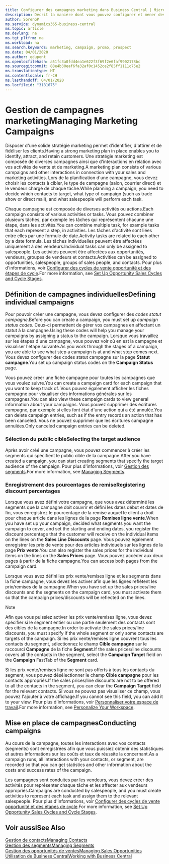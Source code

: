 ```yaml
---
title: Configurer des campagnes marketing dans Business Central | Microsoft Docs
description: Décrit la manière dont vous pouvez configurer et mener des campagnes marketing dans Business Central afin de vous aider à identifier et attirer des prospects et à fidéliser les clients.
author: SorenGP
ms.service: dynamics365-business-central
ms.topic: article
ms.devlang: na
ms.tgt_pltfrm: na
ms.workload: na
ms.search.keywords: marketing, campaign, promo, prospect
ms.date: 04/01/2020
ms.author: edupont
ms.openlocfilehash: a51fc3a0fdd4ea1e622f3f69f2e6faf9902178bc
ms.sourcegitcommit: 88e4b30eaf6fa32af0c1452ce2f85ff1111c75e2
ms.translationtype: HT
ms.contentlocale: fr-CH
ms.lasthandoff: 04/01/2020
ms.locfileid: "3181675"
---
```

# <a name="managing-marketing-campaigns"></a><span data-ttu-id="6b961-103">Gestion de campagnes marketing</span><span class="sxs-lookup"><span data-stu-id="6b961-103">Managing Marketing Campaigns</span></span>
<span data-ttu-id="6b961-104">Disposer d'une solide stratégie marketing permet d'identifier, d'attirer et de fidéliser les clients.</span><span class="sxs-lookup"><span data-stu-id="6b961-104">Having a strong marketing plan in place enables you to identify, attract, and retain customers.</span></span> <span data-ttu-id="6b961-105">Une stratégie marketing est composée de diverses campagnes ainsi que d'interactions en relation avec vos activités de vente et de marketing.</span><span class="sxs-lookup"><span data-stu-id="6b961-105">A marketing plan consists of various campaigns and other interactions in connection with your sales and marketing activities.</span></span> <span data-ttu-id="6b961-106">Lors de la planification d'une campagne, vous devez choisir les contacts à cibler, le type de campagne (salon, courrier direct) et le vendeur chargé de chaque tâche.</span><span class="sxs-lookup"><span data-stu-id="6b961-106">While planning a campaign, you need to decide which contacts to target, what type of campaign (such as trade show or direct mail), and what salespeople will perform each task.</span></span>

<span data-ttu-id="6b961-107">Chaque campagne est composée de diverses activités ou actions.</span><span class="sxs-lookup"><span data-stu-id="6b961-107">Each campaign consists of various activities or tasks.</span></span> <span data-ttu-id="6b961-108">Vous pouvez combiner plusieurs tâches, par exemple les tâches qui représentent chacune une étape, dans les activités.</span><span class="sxs-lookup"><span data-stu-id="6b961-108">You can combine multiple task, for example tasks that each represent a step, in activities.</span></span> <span data-ttu-id="6b961-109">Les tâches d'activité sont liées entre elles par une formule de date.</span><span class="sxs-lookup"><span data-stu-id="6b961-109">Activity tasks are related to each other by a date formula.</span></span> <span data-ttu-id="6b961-110">Les tâches individuelles peuvent être affectées uniquement à des vendeurs.</span><span class="sxs-lookup"><span data-stu-id="6b961-110">Individual tasks can only be assigned to salespeople.</span></span> <span data-ttu-id="6b961-111">Les activités peuvent être affectées aux opportunités, vendeurs, groupes de vendeurs et contacts.</span><span class="sxs-lookup"><span data-stu-id="6b961-111">Activities can be assigned to opportunities, salespeople, groups of sales people, and contacts.</span></span> <span data-ttu-id="6b961-112">Pour plus d'informations, voir [Configurer des cycles de vente opportunité et des étapes de cycle](marketing-how-setup-opportunity-sales-cycles-stages.md).</span><span class="sxs-lookup"><span data-stu-id="6b961-112">For more information, see [Set Up Opportunity Sales Cycles and Cycle Stages](marketing-how-setup-opportunity-sales-cycles-stages.md).</span></span>

## <a name="defining-individual-campaigns"></a><span data-ttu-id="6b961-113">Définition de campagnes individuelles</span><span class="sxs-lookup"><span data-stu-id="6b961-113">Defining individual campaigns</span></span>
<span data-ttu-id="6b961-114">Pour pouvoir créer une campagne, vous devez configurer des *codes statut campagne*.</span><span class="sxs-lookup"><span data-stu-id="6b961-114">Before you can create a campaign, you must set up *campaign status codes*.</span></span> <span data-ttu-id="6b961-115">Ceux-ci permettent de gérer vos campagnes en affectant un statut à la campagne.</span><span class="sxs-lookup"><span data-stu-id="6b961-115">Using these codes will help you manage your campaigns by assigning a status to the campaign.</span></span> <span data-ttu-id="6b961-116">Lorsque vous travaillez sur les étapes d'une campagne, vous pouvez voir où en est la campagne et visualiser l'étape suivante.</span><span class="sxs-lookup"><span data-stu-id="6b961-116">As you work through the stages of a campaign, you are able to see what step a campaign is at and what step comes next.</span></span> <span data-ttu-id="6b961-117">Vous devez configurer des codes statut campagne sur la page **Statut campagne**.</span><span class="sxs-lookup"><span data-stu-id="6b961-117">You set up campaign status codes on the **Campaign Status** page.</span></span>

<span data-ttu-id="6b961-118">Vous pouvez créer une fiche campagne pour toutes les campagnes que vous voulez suivre.</span><span class="sxs-lookup"><span data-stu-id="6b961-118">You can create a campaign card for each campaign that you want to keep track of.</span></span> <span data-ttu-id="6b961-119">Vous pouvez également afficher les fiches campagne pour visualiser des informations générales sur les campagnes.</span><span class="sxs-lookup"><span data-stu-id="6b961-119">You can also view these campaign cards to view general information about your campaigns.</span></span>
<span data-ttu-id="6b961-120">Vous pouvez supprimer des écritures campagne, par exemple si elles font état d'une action qui a été annulée.</span><span class="sxs-lookup"><span data-stu-id="6b961-120">You can delete campaign entries, such as if the entry records an action that has been canceled.</span></span> <span data-ttu-id="6b961-121">Vous ne pouvez supprimer que les écritures campagne annulées.</span><span class="sxs-lookup"><span data-stu-id="6b961-121">Only canceled campaign entries can be deleted.</span></span>

### <a name="selecting-the-target-audience"></a><span data-ttu-id="6b961-122">Sélection du public cible</span><span class="sxs-lookup"><span data-stu-id="6b961-122">Selecting the target audience</span></span>
<span data-ttu-id="6b961-123">Après avoir créé une campagne, vous pouvez commencer à créer les segments qui spécifient le public cible de la campagne.</span><span class="sxs-lookup"><span data-stu-id="6b961-123">After you have created a campaign, you can start creating segments that specify the target audience of the campaign.</span></span> <span data-ttu-id="6b961-124">Pour plus d'informations, voir [Gestion des segments](marketing-segments.md).</span><span class="sxs-lookup"><span data-stu-id="6b961-124">For more information, see [Managing Segments](marketing-segments.md).</span></span>

### <a name="registering-discount-percentages"></a><span data-ttu-id="6b961-125">Enregistrement des pourcentages de remise</span><span class="sxs-lookup"><span data-stu-id="6b961-125">Registering discount percentages</span></span>
<span data-ttu-id="6b961-126">Lorsque vous avez défini votre campagne, que vous avez déterminé les segments que la campagne doit couvrir et défini les dates début et dates de fin, vous enregistrez le pourcentage de la remise auquel le client a droit pour chaque article dans les lignes de la page **Remises ligne vente**.</span><span class="sxs-lookup"><span data-stu-id="6b961-126">When you have set up your campaign, decided what segments you want the campaign to cover, and set the starting and ending dates, you register the discount percentage that the customer will receive on the individual items on the lines on the **Sales Line Discounts** page.</span></span> <span data-ttu-id="6b961-127">Vous pouvez également enregistrer les prix de vente pour des articles individuels sur les lignes de la page **Prix vente**.</span><span class="sxs-lookup"><span data-stu-id="6b961-127">You can also register the sales prices for the individual items on the lines on the **Sales Prices** page.</span></span> <span data-ttu-id="6b961-128">Vous pouvez accéder aux deux pages à partir de la fiche campagne.</span><span class="sxs-lookup"><span data-stu-id="6b961-128">You can access both pages from the campaign card.</span></span>

 <span data-ttu-id="6b961-129">Lorsque vous avez défini les prix vente/remises ligne et les segments dans la fiche campagne, vous devez les activer afin que les lignes reflètent les prix/remises de la campagne.</span><span class="sxs-lookup"><span data-stu-id="6b961-129">When you have set up the sales prices/line discounts and the segments on the campaign card, you must activate them so that the campaign prices/discounts will be reflected on the lines.</span></span>

> [!NOTE]  
>   <span data-ttu-id="6b961-130">Afin que vous puissiez activer les prix vente/remises ligne, vous devez spécifier si le segment entier ou une partie seulement des contacts sont des cibles de la campagne.</span><span class="sxs-lookup"><span data-stu-id="6b961-130">In order to activate the sales prices/line discounts, you must specify if the whole segment or only some contacts are targets of the campaign.</span></span> <span data-ttu-id="6b961-131">Si les prix vente/remises ligne couvrent tous les contacts du segment, sélectionnez le champ **Cible campagne** sur le raccourci **Campagne** de la fiche **Segment**.</span><span class="sxs-lookup"><span data-stu-id="6b961-131">If the sales prices/line discounts covers all the contacts in the segment, select the **Campaign Target** field on the **Campaign** FastTab of the **Segment** card.</span></span>

<span data-ttu-id="6b961-132">Si les prix vente/remises ligne ne sont pas offerts à tous les contacts du segment, vous pouvez désélectionner le champ **Cible campagne** pour les contacts appropriés.</span><span class="sxs-lookup"><span data-stu-id="6b961-132">If the sales prices/line discounts are not to be offered to all the contacts in the segment, you can clear the **Campaign Target** field for the relevant contacts.</span></span> <span data-ttu-id="6b961-133">Si vous ne pouvez pas visualiser ce champ, vous pouvez l'ajouter à votre affichage.</span><span class="sxs-lookup"><span data-stu-id="6b961-133">If you cannot see this field, you can add it to your view.</span></span> <span data-ttu-id="6b961-134">Pour plus d'informations, voir [Personnaliser votre espace de travail](ui-personalization-user.md).</span><span class="sxs-lookup"><span data-stu-id="6b961-134">For more information, see [Personalize Your Workspace](ui-personalization-user.md).</span></span>

## <a name="conducting-campaigns"></a><span data-ttu-id="6b961-135">Mise en place de campagnes</span><span class="sxs-lookup"><span data-stu-id="6b961-135">Conducting campaigns</span></span>
<span data-ttu-id="6b961-136">Au cours de la campagne, toutes les interactions avec vos contacts (segments) sont enregistrées afin que vous puissiez obtenir des statistiques et autres informations sur les coûts et taux de réussite la concernant.</span><span class="sxs-lookup"><span data-stu-id="6b961-136">As a campaign runs, all interactions with your contacts, or segment, are recorded so that you can get statistics and other information about the costs and success rates of the campaign.</span></span>

<span data-ttu-id="6b961-137">Les campagnes sont conduites par les vendeurs, vous devez créer des activités pour représenter chaque tâche et les affecter aux vendeurs appropriés.</span><span class="sxs-lookup"><span data-stu-id="6b961-137">Campaigns are conducted by salespeople, and you must create activities to represent each task and assign them to the relevant salespeople.</span></span> <span data-ttu-id="6b961-138">Pour plus d'informations, voir [Configurer des cycles de vente opportunité et des étapes de cycle](marketing-how-setup-opportunity-sales-cycles-stages.md).</span><span class="sxs-lookup"><span data-stu-id="6b961-138">For more information, see [Set Up Opportunity Sales Cycles and Cycle Stages](marketing-how-setup-opportunity-sales-cycles-stages.md).</span></span>

## <a name="see-also"></a><span data-ttu-id="6b961-139">Voir aussi</span><span class="sxs-lookup"><span data-stu-id="6b961-139">See Also</span></span>
[<span data-ttu-id="6b961-140">Gestion de contacts</span><span class="sxs-lookup"><span data-stu-id="6b961-140">Managing Contacts</span></span>](marketing-contacts.md)  
[<span data-ttu-id="6b961-141">Gestion des segments</span><span class="sxs-lookup"><span data-stu-id="6b961-141">Managing Segments</span></span>](marketing-segments.md)  
[<span data-ttu-id="6b961-142">Gestion des opportunités de ventes</span><span class="sxs-lookup"><span data-stu-id="6b961-142">Managing Sales Opportunities</span></span>](marketing-manage-sales-opportunities.md)  
[<span data-ttu-id="6b961-143">Utilisation de Business Central</span><span class="sxs-lookup"><span data-stu-id="6b961-143">Working with Business Central</span></span>](ui-work-product.md)  
